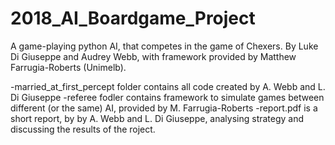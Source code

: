 # 2018_AI_Boardgame_Project
A game-playing python AI, that competes in the game of Chexers. By Luke Di Giuseppe and Audrey Webb, with framework provided by Matthew Farrugia-Roberts (Unimelb).


-married_at_first_percept folder contains all code created by A. Webb and L. Di Giuseppe
-referee fodler contains framework to simulate games between different (or the same) AI, provided by M. Farrugia-Roberts
-report.pdf is a short report, by by A. Webb and L. Di Giuseppe, analysing strategy and discussing the results of the roject.
